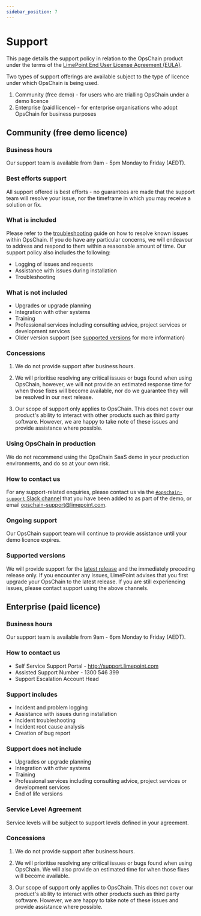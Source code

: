 ```yaml
---
sidebar_position: 7
---
```


# Support

This page details the support policy in relation to the OpsChain product under the terms of the [LimePoint End User License Agreement (EULA)](https://opschain.io/eula).

Two types of support offerings are available subject to the type of licence under which OpsChain is being used.

1. Community (free demo) - for users who are trialling OpsChain under a demo licence
2. Enterprise (paid licence) - for enterprise organisations who adopt OpsChain for business purposes

## Community (free demo licence)

### Business hours

Our support team is available from 9am - 5pm Monday to Friday (AEDT).

### Best efforts support

All support offered is best efforts - no guarantees are made that the support team will resolve your issue, nor the timeframe in which you may receive a solution or fix.

### What is included

Please refer to the [troubleshooting](troubleshooting.md) guide on how to resolve known issues within OpsChain. If you do have any particular concerns, we will endeavour to address and respond to them within a reasonable amount of time. Our support policy also includes the following:

- Logging of issues and requests
- Assistance with issues during installation
- Troubleshooting

### What is not included

- Upgrades or upgrade planning
- Integration with other systems
- Training
- Professional services including consulting advice, project services or development services
- Older version support (see [supported versions](#supported-versions) for more information)

### Concessions

1. We do not provide support after business hours.

2. We will prioritise resolving any critical issues or bugs found when using OpsChain, however, we will not provide an estimated response time for when those fixes will become available, nor do we guarantee they will be resolved in our next release.

3. Our scope of support only applies to OpsChain. This does not cover our product's ability to interact with other products such as third party software. However, we are happy to take note of these issues and provide assistance where possible.

### Using OpsChain in production

We do not recommend using the OpsChain SaaS demo in your production environments, and do so at your own risk.

### How to contact us

For any support-related enquiries, please contact us via the [`#opschain-support` Slack channel](https://limepoint.slack.com/messages/opschain-support) that you have been added to as part of the demo, or email opschain-support@limepoint.com.

### Ongoing support

Our OpsChain support team will continue to provide assistance until your demo licence expires.

### Supported versions

We will provide support for the [latest release](https://github.com/LimePoint/opschain/releases/latest) and the immediately preceding release only. If you encounter any issues, LimePoint advises that you first upgrade your OpsChain to the latest release. If you are still experiencing issues, please contact support using the above channels.

## Enterprise (paid licence)

### Business hours

Our support team is available from 9am - 6pm Monday to Friday (AEDT).

### How to contact us

- Self Service Support Portal - <http://support.limepoint.com>
- Assisted Support Number - 1300 546 399
- Support Escalation Account Head

### Support includes

- Incident and problem logging
- Assistance with issues during installation
- Incident troubleshooting
- Incident root cause analysis
- Creation of bug report

### Support does not include

- Upgrades or upgrade planning
- Integration with other systems
- Training
- Professional services including consulting advice, project services or development services
- End of life versions

### Service Level Agreement

Service levels will be subject to support levels defined in your agreement.

### Concessions

1. We do not provide support after business hours.

2. We will prioritise resolving any critical issues or bugs found when using OpsChain. We will also provide an estimated time for when those fixes will become available.

3. Our scope of support only applies to OpsChain. This does not cover our product's ability to interact with other products such as third party software. However, we are happy to take note of these issues and provide assistance where possible.
